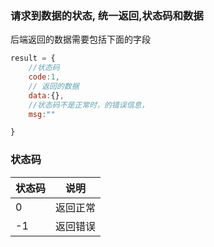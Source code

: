 ### 请求到数据的状态, 统一返回,状态码和数据

后端返回的数据需要包括下面的字段
```js
result = {
    //状态码
    code:1,
    // 返回的数据
    data:{},
    //状态码不是正常时，的错误信息，
    msg:""

}
```

### 状态码
状态码|说明
-|-
0|返回正常
-1|返回错误